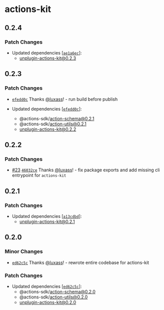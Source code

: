 # actions-kit

## 0.2.4

### Patch Changes

- Updated dependencies [[`ae1a6ec`](https://github.com/luxass/actions-kit/commit/ae1a6ec04ad71f0adda06439877d65182719ba9a)]:
  - unplugin-actions-kit@0.2.3

## 0.2.3

### Patch Changes

- [`efedd0c`](https://github.com/luxass/actions-kit/commit/efedd0cf1448c1d480cddde2ef43a3939b325be6) Thanks [@luxass](https://github.com/luxass)! - run build before publish

- Updated dependencies [[`efedd0c`](https://github.com/luxass/actions-kit/commit/efedd0cf1448c1d480cddde2ef43a3939b325be6)]:
  - @actions-sdk/action-schema@0.2.1
  - @actions-sdk/action-utils@0.2.1
  - unplugin-actions-kit@0.2.2

## 0.2.2

### Patch Changes

- [#23](https://github.com/luxass/actions-kit/pull/23) [`46032ce`](https://github.com/luxass/actions-kit/commit/46032ce171655d8a2eb7277238664aa386485b3b) Thanks [@luxass](https://github.com/luxass)! - fix package exports and add missing cli entrypoint for `actions-kit`

## 0.2.1

### Patch Changes

- Updated dependencies [[`a13cdbd`](https://github.com/luxass/actions-kit/commit/a13cdbd702cb5499dd5d08c47fd69b7ef1afaa90)]:
  - unplugin-actions-kit@0.2.1

## 0.2.0

### Minor Changes

- [`ed62c5c`](https://github.com/luxass/actions-kit/commit/ed62c5c7755ae589636ba1aca5ac11896ca09283) Thanks [@luxass](https://github.com/luxass)! - rewrote entire codebase for actions-kit

### Patch Changes

- Updated dependencies [[`ed62c5c`](https://github.com/luxass/actions-kit/commit/ed62c5c7755ae589636ba1aca5ac11896ca09283)]:
  - @actions-sdk/action-schema@0.2.0
  - @actions-sdk/action-utils@0.2.0
  - unplugin-actions-kit@0.2.0
